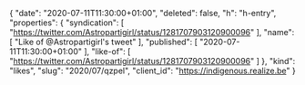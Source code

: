 {
  "date": "2020-07-11T11:30:00+01:00",
  "deleted": false,
  "h": "h-entry",
  "properties": {
    "syndication": [
      "https://twitter.com/Astropartigirl/status/1281707903120900096"
    ],
    "name": [
      "Like of @Astropartigirl's tweet"
    ],
    "published": [
      "2020-07-11T11:30:00+01:00"
    ],
    "like-of": [
      "https://twitter.com/Astropartigirl/status/1281707903120900096"
    ]
  },
  "kind": "likes",
  "slug": "2020/07/qzpel",
  "client_id": "https://indigenous.realize.be"
}
